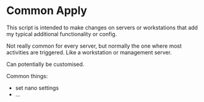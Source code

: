 # Common Apply

This script is intended to make changes on servers or workstations that add my typical additional functionality or config.

Not really common for every server, but normally the one where most activities are triggered.  Like a workstation or management server.

Can potentially be customised.

Common things:
* set nano settings
* ...
